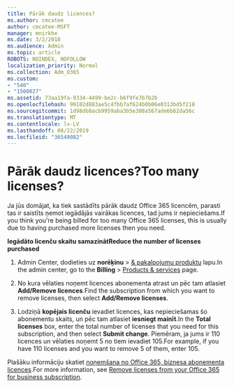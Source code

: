 ```yaml
---
title: Pārāk daudz licences?
ms.author: cmcatee
author: cmcatee-MSFT
manager: mnirkhe
ms.date: 3/2/2018
ms.audience: Admin
ms.topic: article
ROBOTS: NOINDEX, NOFOLLOW
localization_priority: Normal
ms.collection: Adm_O365
ms.custom:
- "540"
- "1500027"
ms.assetid: 73aa19fa-9334-4499-be2c-b6f9fe7b7b2b
ms.openlocfilehash: 99102d883ae5c4fbb7af624b0b06e0313bd5f218
ms.sourcegitcommit: 1d98db8acb9959aba3b5e308a567ade6b62da56c
ms.translationtype: MT
ms.contentlocale: lv-LV
ms.lasthandoff: 08/22/2019
ms.locfileid: "36549082"
---
```

# <a name="too-many-licenses"></a><span data-ttu-id="e917a-102">Pārāk daudz licences?</span><span class="sxs-lookup"><span data-stu-id="e917a-102">Too many licenses?</span></span>

<span data-ttu-id="e917a-103">Ja jūs domājat, ka tiek sastādīts pārāk daudz Office 365 licencēm, parasti tas ir saistīts ņemot iegādājās vairākas licences, tad jums ir nepieciešams.</span><span class="sxs-lookup"><span data-stu-id="e917a-103">If you think you're being billed for too many Office 365 licenses, this is usually due to having purchased more licenses then you need.</span></span>
  
<span data-ttu-id="e917a-104">**Iegādāto licenču skaitu samazināt**</span><span class="sxs-lookup"><span data-stu-id="e917a-104">**Reduce the number of licenses purchased**</span></span>
  
1. <span data-ttu-id="e917a-105">Admin Center, dodieties uz **norēķinu** \> [& pakalpojumu produktu](https://go.microsoft.com/fwlink/p/?linkid=842054) lapu.</span><span class="sxs-lookup"><span data-stu-id="e917a-105">In the admin center, go to the **Billing** \> [Products & services](https://go.microsoft.com/fwlink/p/?linkid=842054) page.</span></span>

2. <span data-ttu-id="e917a-106">No kura vēlaties noņemt licences abonementa atrast un pēc tam atlasiet **Add/Remove licences**.</span><span class="sxs-lookup"><span data-stu-id="e917a-106">Find the subscription from which you want to remove licenses, then select **Add/Remove licenses**.</span></span>

3. <span data-ttu-id="e917a-107">Lodziņā **kopējais licenču** ievadiet licences, kas nepieciešamas šo abonementu skaits, un pēc tam atlasiet **iesniegt mainīt**.</span><span class="sxs-lookup"><span data-stu-id="e917a-107">In the **Total licenses** box, enter the total number of licenses that you need for this subscription, and then select **Submit change**.</span></span> <span data-ttu-id="e917a-108">Piemēram, ja jums ir 110 licences un vēlaties noņemt 5 no tiem ievadiet 105.</span><span class="sxs-lookup"><span data-stu-id="e917a-108">For example, if you have 110 licenses and you want to remove 5 of them, enter 105.</span></span>

<span data-ttu-id="e917a-109">Plašāku informāciju skatiet [noņemšana no Office 365, biznesa abonementa licences](https://docs.microsoft.com/office365/admin/subscriptions-and-billing/remove-licenses-from-subscription).</span><span class="sxs-lookup"><span data-stu-id="e917a-109">For more information, see [Remove licenses from your Office 365 for business subscription](https://docs.microsoft.com/office365/admin/subscriptions-and-billing/remove-licenses-from-subscription).</span></span>